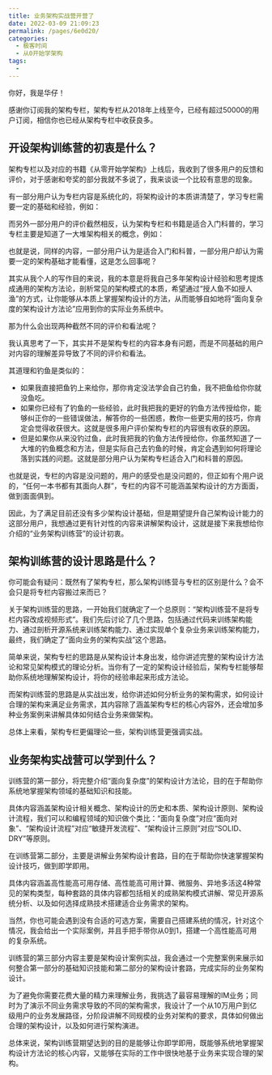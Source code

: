 ```yaml
---
title: 业务架构实战营开营了
date: 2022-03-09 21:09:23
permalink: /pages/6e0d20/
categories:
  - 极客时间
  - 从0开始学架构
tags:
  - 
---
```

<p>你好，我是华仔！</p><p>感谢你订阅我的架构专栏，架构专栏从2018年上线至今，已经有超过50000的用户订阅，相信你也已经从架构专栏中收获良多。</p><h2>开设架构训练营的初衷是什么？</h2><p>架构专栏以及对应的书籍《从零开始学架构》上线后，我收到了很多用户的反馈和评价，对于感谢和夸奖的部分我就不多说了，我来谈谈一个比较有意思的现象。</p><p>有一部分用户认为专栏内容是系统化的，将架构设计的本质讲清楚了，学习专栏需要一定的基础和经验，例如：<img src="https://static001.geekbang.org/resource/image/84/e5/845aa21a97dae3e8b70a564228a30ee5.png" alt=""><img src="https://static001.geekbang.org/resource/image/ac/ba/ac9585f397a91760cc7334fb27d6edba.png" alt=""></p><p>而另外一部分用户的评价截然相反，认为架构专栏和书籍是适合入门科普的，学习专栏主要是知道了一大堆架构相关的概念，例如：<img src="https://static001.geekbang.org/resource/image/92/5c/92429e7abab9fe1f8e62a01baa72fd5c.png" alt=""><img src="https://static001.geekbang.org/resource/image/d3/e4/d3be19905f7be757a44yy538267b72e4.png" alt=""></p><p>也就是说，同样的内容，一部分用户认为是适合入门和科普，一部分用户却认为需要一定的架构基础才能看懂，这是怎么回事呢？</p><p>其实从我个人的写作目的来说，我的本意是将我自己多年架构设计经验和思考提炼成通用的架构方法论，剖析常见的架构模式的本质，希望通过“授人鱼不如授人渔”的方式，让你能够从本质上掌握架构设计的方法，从而能够自如地将“面向复杂度的架构设计方法论”应用到你的实际业务系统中。</p><p>那为什么会出现两种截然不同的评价和看法呢？</p><p>我认真思考了一下，其实并不是架构专栏的内容本身有问题，而是不同基础的用户对内容的理解差异导致了不同的评价和看法。</p><!-- [[[read_end]]] --><p>其道理和钓鱼是类似的：</p><ul>
<li>如果我直接把鱼钓上来给你，那你肯定没法学会自己钓鱼，我不把鱼给你你就没鱼吃。</li>
<li>如果你已经有了钓鱼的一些经验，此时我把我的更好的钓鱼方法传授给你，能够纠正你的一些错误做法，解答你的一些困惑，教你一些更实用的技巧，你肯定会觉得收获很大。这就是很多用户评价架构专栏的内容很有收获的原因。</li>
<li>但是如果你从来没钓过鱼，此时我把我的钓鱼方法传授给你，你虽然知道了一大堆的钓鱼概念和方法，但是实际自己去钓鱼的时候，肯定会遇到如何将理论落到实践的问题。这就是部分用户认为架构专栏适合入门和科普的原因。</li>
</ul><p>也就是说，专栏的内容是没问题的，用户的感受也是没问题的，但正如有个用户说的，“任何一本书都有其面向人群”，专栏的内容不可能涵盖架构设计的方方面面，做到面面俱到。</p><p>因此，为了满足目前还没有多少架构设计基础，但是期望提升自己架构设计能力的这部分用户，我想通过更有针对性的内容来讲解架构设计，这就是接下来我想给你介绍的“业务架构训练营”的设计初衷。</p><h2>架构训练营的设计思路是什么？</h2><p>你可能会有疑问：既然有了架构专栏，那么架构训练营与专栏的区别是什么？会不会只是将专栏内容搬过来而已？</p><p>关于架构训练营的思路，一开始我们就确定了一个总原则：“架构训练营不是将专栏内容改成视频形式”。我们先后讨论了几个思路，包括通过代码来训练架构能力、通过剖析开源系统来训练架构能力、通过实现单个复杂业务来训练架构能力，最终，我们确定了“面向业务的架构实战”这个思路。</p><p>简单来说，架构专栏的思路是从架构设计本身出发，给你讲述完整的架构设计方法论和常见架构模式的理论分析。当你有了一定的架构设计经验后，架构专栏能够帮助你系统地理解架构设计，将你的经验串起来形成方法论。</p><p>而架构训练营的思路是从实战出发，给你讲述如何分析业务的架构需求，如何设计合理的架构来满足业务需求，其内容除了涵盖架构专栏的核心内容外，还会增加多种业务案例来讲解具体如何结合业务来做架构。</p><p>总体上来看，架构专栏更偏理论一些，架构训练营更强调实战。</p><h2>业务架构实战营可以学到什么？</h2><p>训练营的第一部分，将完整介绍“面向复杂度”的架构设计方法论，目的在于帮助你系统地掌握架构领域的基础知识和技能。</p><p>具体内容涵盖架构设计相关概念、架构设计的历史和本质、架构设计原则、架构设计流程，我们可以和编程领域的知识做个类比：“面向复杂度”对应“面向对象”、“架构设计流程”对应“敏捷开发流程”、“架构设计三原则”对应“SOLID、DRY”等原则。</p><p>在训练营第二部分，主要是讲解业务架构设计套路，目的在于帮助你快速掌握架构设计技巧，做到即学即用。</p><p>具体内容涵盖高性能高可用存储、高性能高可用计算、微服务、异地多活这4种常见的架构类型，每种套路的具体内容都包括相关的成熟架构模式讲解、常见开源系统分析、以及如何选择成熟技术搭建适合业务需求的架构。</p><p>当然，你也可能会遇到没有合适的可选方案，需要自己搭建系统的情况，针对这个情况，我会给出一个实际案例，并且手把手带你从0到1，搭建一个高性能高可用的复杂系统。</p><p>训练营的第三部分内容主要是架构设计案例实战，我会通过一个完整案例来展示如何整合第一部分的基础知识技能和第二部分的架构设计套路，完成实际的业务架构设计。</p><p>为了避免你需要花费大量的精力来理解业务，我挑选了最容易理解的IM业务；同时为了演示不同业务需求导致的不同的架构需求，我设计了一个从10万用户到亿级用户的业务发展路径，分阶段讲解不同规模的业务对架构的要求，具体如何做出合理的架构设计，以及如何进行架构演进。</p><p>总体来说，架构训练营期望达到的目的是能够让你即学即用，既能够系统地掌握架构设计方法论的核心内容，又能够在实际的工作中很快地基于业务来实现合理的架构。</p><p><a href="https://u.geekbang.org/subject/arch2nd?utm_source=u_nav_web&amp;utm_medium=u_nav_web&amp;utm_term=u_nav_web"><img src="https://static001.geekbang.org/resource/image/b0/bf/b0afc0bff438427044d6349ab88c9ebf.jpg" alt=""></a></p>